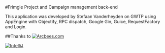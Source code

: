 #Frimgle Project and Campaign management back-end

This application was developed by Stefaan Vanderheyden on GWTP using AppEngine with Objectify, RPC dispatch, Google Gin, Guice, RequestFactory and Login.

##Thanks to
[![Arcbees.com](http://arcbees-ads.appspot.com/ad.png)](http://arcbees.com)

[![IntelliJ](https://lh6.googleusercontent.com/--QIIJfKrjSk/UJJ6X-UohII/AAAAAAAAAVM/cOW7EjnH778/s800/banner_IDEA.png)](http://www.jetbrains.com/idea/index.html)

